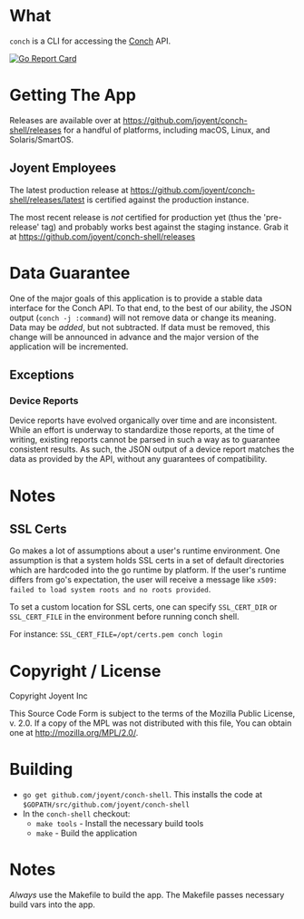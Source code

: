# What

`conch` is a CLI for accessing the [Conch](https://github.com/joyent/conch) API.

[![Go Report Card](https://goreportcard.com/badge/joyent/conch-shell)](https://goreportcard.com/report/joyent/conch-shell)

# Getting The App

Releases are available over at https://github.com/joyent/conch-shell/releases
for a handful of platforms, including macOS, Linux, and Solaris/SmartOS.

## Joyent Employees

The latest production release at
https://github.com/joyent/conch-shell/releases/latest is certified against the
production instance.

The most recent release is *not* certified for production yet (thus the
'pre-release' tag) and probably works best against the staging instance. Grab
it at https://github.com/joyent/conch-shell/releases

# Data Guarantee

One of the major goals of this application is to provide a stable data
interface for the Conch API. To that end, to the best of our ability, the JSON
output (`conch -j :command`) will not remove data or change its meaning. Data
may be *added*, but not subtracted. If data must be removed, this change will
be announced in advance and the major version of the application will be
incremented.

## Exceptions

### Device Reports

Device reports have evolved organically over time and are inconsistent. While an
effort is underway to standardize those reports, at the time of writing,
existing reports cannot be parsed in such a way as to guarantee consistent
results. As such, the JSON output of a device report matches the data as
provided by the API, without any guarantees of compatibility.

# Notes

## SSL Certs

Go makes a lot of assumptions about a user's runtime environment. One assumption
is that a system holds SSL certs in a set of default directories which are
hardcoded into the go runtime by platform. If the user's runtime differs from
go's expectation, the user will receive a message like `x509: failed to load
system roots and no roots provided`.

To set a custom location for SSL certs, one can specify `SSL_CERT_DIR` or
`SSL_CERT_FILE` in the environment before running conch shell.

For instance: `SSL_CERT_FILE=/opt/certs.pem conch login`


# Copyright / License

Copyright Joyent Inc

This Source Code Form is subject to the terms of the Mozilla Public
License, v. 2.0. If a copy of the MPL was not distributed with this
file, You can obtain one at http://mozilla.org/MPL/2.0/.

# Building

* `go get github.com/joyent/conch-shell`. This installs the code at
  `$GOPATH/src/github.com/joyent/conch-shell`
* In the `conch-shell` checkout:
	* `make tools` - Install the necessary build tools
	* `make` - Build the application

# Notes

*Always* use the Makefile to build the app. The Makefile passes necessary build
vars into the app. 

